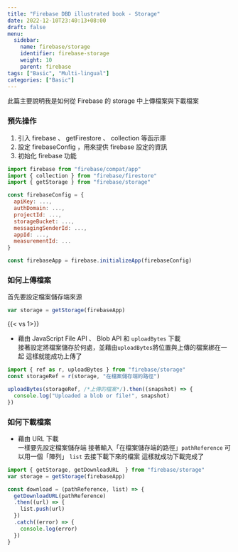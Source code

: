```yaml
---
title: "Firebase DBD illustrated book - Storage"
date: 2022-12-10T23:40:13+08:00
draft: false
menu:
  sidebar:
    name: firebase/storage 
    identifier: firebase-storage
    weight: 10
    parent: firebase
tags: ["Basic", "Multi-lingual"]
categories: ["Basic"]
---
```

此篇主要說明我是如何從 Firebase 的 storage 中上傳檔案與下載檔案

### 預先操作

1. 引入 firebase 、 getFirestore 、 collection 等函示庫
2. 設定 firebaseConfig ，用來提供 firebase 設定的資訊
3. 初始化 firebase 功能
```Javascript
import firebase from "firebase/compat/app"
import { collection } from "firebase/firestore"
import { getStorage } from "firebase/storage"

const firebaseConfig = {
  apiKey: ...,
  authDomain: ...,
  projectId: ...,
  storageBucket: ...,
  messagingSenderId: ...,
  appId: ...,
  measurementId: ...
}

const firebaseApp = firebase.initializeApp(firebaseConfig)
```

### 如何上傳檔案

首先要設定檔案儲存端來源
```Javascript
var storage = getStorage(firebaseApp)
```
{{< vs 1>}}
- 藉由 JavaScript File API 、 Blob API 和 `uploadBytes` 下載  
接著設定將檔案儲存於何處，並藉由`uploadBytes`將位置與上傳的檔案綁在一起
這樣就能成功上傳了
```Javascript
import { ref as r, uploadBytes } from "firebase/storage"
const storageRef = r(storage, "在檔案儲存端的路徑")

uploadBytes(storageRef, /*上傳的檔案*/).then((snapshot) => {
  console.log("Uploaded a blob or file!", snapshot)
})
```

### 如何下載檔案

- 藉由 URL 下載  
一樣要先設定檔案儲存端
接著輸入「在檔案儲存端的路徑」`pathReference`
可以用一個「陣列」 `list` 去接下載下來的檔案
這樣就成功下載完成了
```Javascript
import { getStorage, getDownloadURL  } from "firebase/storage"
var storage = getStorage(firebaseApp)

const download = (pathReference, list) => {
  getDownloadURL(pathReference)
  .then((url) => {
    list.push(url)
  })
  .catch((error) => {
    console.log(error)
  })
}
```